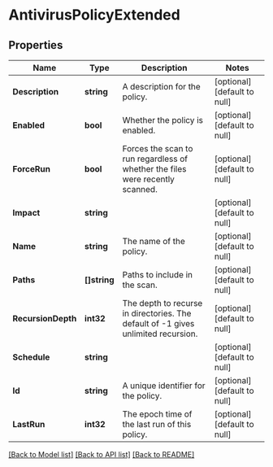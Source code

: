 # AntivirusPolicyExtended

## Properties
Name | Type | Description | Notes
------------ | ------------- | ------------- | -------------
**Description** | **string** | A description for the policy. | [optional] [default to null]
**Enabled** | **bool** | Whether the policy is enabled. | [optional] [default to null]
**ForceRun** | **bool** | Forces the scan to run regardless of whether the files were recently scanned. | [optional] [default to null]
**Impact** | **string** |  | [optional] [default to null]
**Name** | **string** | The name of the policy. | [optional] [default to null]
**Paths** | **[]string** | Paths to include in the scan. | [optional] [default to null]
**RecursionDepth** | **int32** | The depth to recurse in directories.  The default of -1 gives unlimited recursion. | [optional] [default to null]
**Schedule** | **string** |  | [optional] [default to null]
**Id** | **string** | A unique identifier for the policy. | [optional] [default to null]
**LastRun** | **int32** | The epoch time of the last run of this policy. | [optional] [default to null]

[[Back to Model list]](../README.md#documentation-for-models) [[Back to API list]](../README.md#documentation-for-api-endpoints) [[Back to README]](../README.md)


